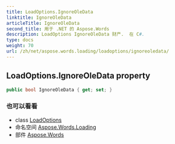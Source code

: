 ```yaml
---
title: LoadOptions.IgnoreOleData
linktitle: IgnoreOleData
articleTitle: IgnoreOleData
second_title: 用于 .NET 的 Aspose.Words
description: LoadOptions IgnoreOleData 财产.  在 C#.
type: docs
weight: 70
url: /zh/net/aspose.words.loading/loadoptions/ignoreoledata/
---
```

## LoadOptions.IgnoreOleData property

```csharp
public bool IgnoreOleData { get; set; }
```

### 也可以看看

* class [LoadOptions](../)
* 命名空间 [Aspose.Words.Loading](../../../aspose.words.loading/)
* 部件 [Aspose.Words](../../../)
